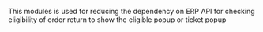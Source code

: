 This modules is used for reducing the dependency on ERP API for checking
eligibility of order return to show the eligible popup or ticket popup
